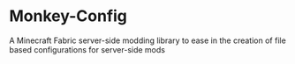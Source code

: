 # Monkey-Config
A Minecraft Fabric server-side modding library to ease in the creation of file based configurations for server-side mods
